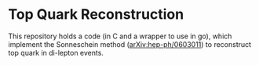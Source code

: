 # Top Quark Reconstruction

This repository holds a code (in C and a wrapper to use in go), which implement the Sonneschein method ([arXiv:hep-ph/0603011](https://arxiv.org/abs/hep-ph/0603011)) to reconstruct top quark in di-lepton events. 
